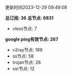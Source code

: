 更新时间2023-12-29 09:49:08

**总订阅: 36**
**总节点: 6831**
- vless节点: 7

**google ping有效节点: 267**
- v2ray节点: 169
- ss节点: 58
- trojan节点: 28
- ssr节点: 12

